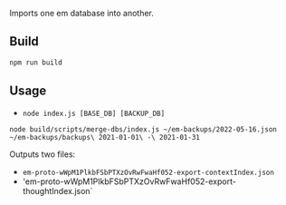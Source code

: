 Imports one em database into another.

## Build

```sh
npm run build
```

## Usage

- `node index.js [BASE_DB] [BACKUP_DB]`

```
node build/scripts/merge-dbs/index.js ~/em-backups/2022-05-16.json  ~/em-backups/backups\ 2021-01-01\ -\ 2021-01-31
```

Outputs two files:

- `em-proto-wWpM1PlkbFSbPTXzOvRwFwaHf052-export-contextIndex.json`
- 'em-proto-wWpM1PlkbFSbPTXzOvRwFwaHf052-export-thoughtIndex.json`
